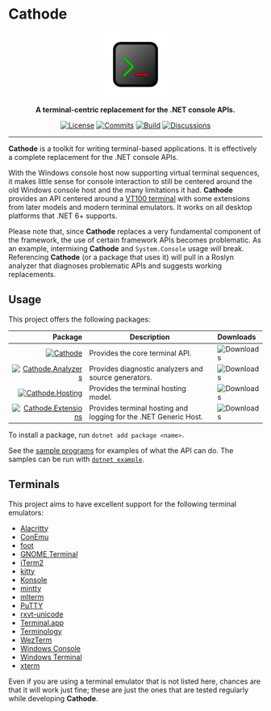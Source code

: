 # Cathode

<div align="center">
    <img src="cathode.svg"
         width="128" />
</div>

<p align="center">
    <strong>
        A terminal-centric replacement for the .NET console APIs.
    </strong>
</p>

<div align="center">

[![License](https://img.shields.io/github/license/vezel-dev/cathode?color=brown)](LICENSE.md)
[![Commits](https://img.shields.io/github/commit-activity/m/vezel-dev/cathode/master?label=commits&color=slateblue)](https://github.com/vezel-dev/cathode/commits/master)
[![Build](https://img.shields.io/github/workflow/status/vezel-dev/cathode/Build/master)](https://github.com/vezel-dev/cathode/actions/workflows/build.yml)
[![Discussions](https://img.shields.io/github/discussions/vezel-dev/cathode?color=teal)](https://github.com/vezel-dev/cathode/discussions)

</div>

---

**Cathode** is a toolkit for writing terminal-based applications. It is
effectively a complete replacement for the .NET console APIs.

With the Windows console host now supporting virtual terminal sequences, it
makes little sense for console interaction to still be centered around the old
Windows console host and the many limitations it had. **Cathode** provides an
API centered around a [VT100 terminal](https://vt100.net) with some extensions
from later models and modern terminal emulators. It works on all desktop
platforms that .NET 6+ supports.

Please note that, since **Cathode** replaces a very fundamental component of the
framework, the use of certain framework APIs becomes problematic. As an example,
intermixing **Cathode** and `System.Console` usage *will* break. Referencing
**Cathode** (or a package that uses it) will pull in a Roslyn analyzer that
diagnoses problematic APIs and suggests working replacements.

## Usage

This project offers the following packages:

| Package | Description | Downloads |
| -: | - | :- |
| [![Cathode][core-img]][core-pkg] | Provides the core terminal API. | ![Downloads][core-dls] |
| [![Cathode.Analyzers][analyzers-img]][analyzers-pkg] | Provides diagnostic analyzers and source generators. | ![Downloads][analyzers-dls] |
| [![Cathode.Hosting][hosting-img]][hosting-pkg] | Provides the terminal hosting model. | ![Downloads][hosting-dls] |
| [![Cathode.Extensions][extensions-img]][extensions-pkg] | Provides terminal hosting and logging for the .NET Generic Host. | ![Downloads][extensions-dls] |

[core-pkg]: https://www.nuget.org/packages/Cathode
[analyzers-pkg]: https://www.nuget.org/packages/Cathode.Analyzers
[hosting-pkg]: https://www.nuget.org/packages/Cathode.Hosting
[extensions-pkg]: https://www.nuget.org/packages/Cathode.Extensions

[core-img]: https://img.shields.io/nuget/v/Cathode?label=Cathode
[analyzers-img]: https://img.shields.io/nuget/v/Cathode.Analyzers?label=Cathode.Analyzers
[hosting-img]: https://img.shields.io/nuget/v/Cathode.Hosting?label=Cathode.Hosting
[extensions-img]: https://img.shields.io/nuget/v/Cathode.Extensions?label=Cathode.Extensions

[core-dls]: https://img.shields.io/nuget/dt/Cathode?label=
[analyzers-dls]: https://img.shields.io/nuget/dt/Cathode.Analyzers?label=
[hosting-dls]: https://img.shields.io/nuget/dt/Cathode.Hosting?label=
[extensions-dls]: https://img.shields.io/nuget/dt/Cathode.Extensions?label=

To install a package, run `dotnet add package <name>`.

See the [sample programs](src/samples) for examples of what the API can do. The
samples can be run with
[`dotnet example`](https://github.com/patriksvensson/dotnet-example).

## Terminals

This project aims to have excellent support for the following terminal
emulators:

* [Alacritty](https://github.com/alacritty/alacritty)
* [ConEmu](https://conemu.github.io)
* [foot](https://codeberg.org/dnkl/foot)
* [GNOME Terminal](https://help.gnome.org/users/gnome-terminal/stable)
* [iTerm2](https://iterm2.com)
* [kitty](https://sw.kovidgoyal.net/kitty)
* [Konsole](https://konsole.kde.org)
* [mintty](https://mintty.github.io)
* [mlterm](http://mlterm.sourceforge.net)
* [PuTTY](https://www.putty.org)
* [rxvt-unicode](http://software.schmorp.de/pkg/rxvt-unicode.html)
* [Terminal.app](https://support.apple.com/guide/terminal/welcome/mac)
* [Terminology](https://terminolo.gy)
* [WezTerm](https://wezfurlong.org/wezterm)
* [Windows Console](https://docs.microsoft.com/en-us/windows/console)
* [Windows Terminal](https://aka.ms/terminal)
* [xterm](https://invisible-island.net/xterm)

Even if you are using a terminal emulator that is not listed here, chances are
that it will work just fine; these are just the ones that are tested regularly
while developing **Cathode**.
